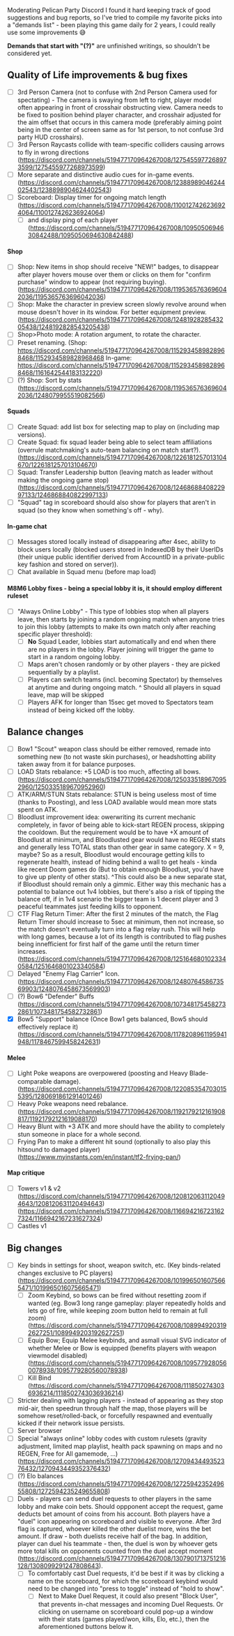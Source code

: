 Moderating Pelican Party Discord I found it hard keeping track of good suggestions and bug reports, so I've tried to compile my favorite picks into a "demands list" - been playing this game daily for 2 years, I could really use some improvements 😅

__Demands that start with "(?)"__ are unfinished writings, so shouldn't be considered yet.

## Quality of Life improvements & bug fixes
- [ ] 3rd Person Camera (not to confuse with 2nd Person Camera used for spectating) - The camera is swaying from left to right, player model often appearing in front of crosshair obstructing view. Camera needs to be fixed to position behind player character, and crosshair adjusted for the aim offset that occurs in this camera mode (preferably aiming point being in the center of screen same as for 1st person, to not confuse 3rd party HUD crosshairs).
- [ ] 3rd Person Raycasts collide with team-specific colliders causing arrows to fly in wrong directions (https://discord.com/channels/519477170964267008/1275455977268973599/1275455977268973599)
- [ ] More separate and distinctive audio cues for in-game events. (https://discord.com/channels/519477170964267008/1238898904624402543/1238898904624402543)
- [ ] Scoreboard: Display timer for ongoing match length (https://discord.com/channels/519477170964267008/1100127426236924064/1100127426236924064)
  - [ ] and display ping of each player (https://discord.com/channels/519477170964267008/1095050694630842488/1095050694630842488)
#### Shop
- [ ] Shop: New items in shop should receive "NEW!" badges, to disappear after player hovers mouse over them or clicks on them for "confirm purchase" window to appear (not requiring buying). (https://discord.com/channels/519477170964267008/1195365763696042036/1195365763696042036)
- [ ] Shop: Make the character in preview screen slowly revolve around when mouse doesn't hover in its window. For better equipment preview. (https://discord.com/channels/519477170964267008/1248192828543205438/1248192828543205438)
- [ ] Shop>Photo mode: A rotation argument, to rotate the character.
- [ ] Preset renaming. (Shop: https://discord.com/channels/519477170964267008/1152934589828968468/1152934589828968468 In-game: https://discord.com/channels/519477170964267008/1152934589828968468/1161642544183132220)
- [ ] (?) Shop: Sort by stats (https://discord.com/channels/519477170964267008/1195365763696042036/1248079955519082566)
#### Squads
- [ ] Create Squad: add list box for selecting map to play on (including map versions).
- [ ] Create Squad: fix squad leader being able to select team affiliations (overrule matchmaking's auto-team balancing on match start?). (https://discord.com/channels/519477170964267008/1226181257013104670/1226181257013104670)
- [ ] Squad: Transfer Leadership button (leaving match as leader without making the ongoing game stop) (https://discord.com/channels/519477170964267008/1246868840822997133/1246868840822997133)
- [ ] "Squad" tag in scoreboard should also show for players that aren't in squad (so they know when something's off - why).
#### In-game chat
  - [ ] Messages stored locally instead of disappearing after 4sec, ability to block users locally (blocked users stored in IndexedDB by their UserIDs (their unique public identifier derived from AccountID in a private-public key fashion and stored on server)).
  - [ ] Chat available in Squad menu (before map load)
#### M8M6 Lobby fixes - being a special lobby it is, it should employ different ruleset
- [ ] "Always Online Lobby" - This type of lobbies stop when all players leave, then starts by joining a random ongoing match when anyone tries to join this lobby (attempts to make its own match only after reaching specific player threshold):
  - [ ] **No** Squad Leader, lobbies start automatically and end when there are no players in the lobby. Player joining will trigger the game to start in a random ongoing lobby.
  - [ ] Maps aren't chosen randomly or by other players - they are picked sequentially by a playlist.
  - [ ] Players can switch teams (incl. becoming Spectator) by themselves at anytime and during ongoing match.
  ^ Should all players in squad leave, map will be skipped
  - [ ] Players AFK for longer than 15sec get moved to Spectators team instead of being kicked off the lobby.

## Balance changes
- [ ] Bow1 "Scout" weapon class should be either removed, remade into something new (to not waste skin purchases), or headshotting ability taken away from it for balance purposes.
- [ ] LOAD Stats rebalance: +5 LOAD is too much, affecting all bows. (https://discord.com/channels/519477170964267008/1250335189670952960/1250335189670952960)
- [ ] ATK/ARM/STUN Stats rebalance: STUN is being useless most of time (thanks to Poosting), and less LOAD available would mean more stats spent on ATK.
- [ ] Bloodlust improvement idea: owerwriting its current mechanic completely, in favor of being able to kick-start REGEN process, skipping the cooldown. But the requirement would be to have +X amount of Bloodlust at minimum, and Bloodlusted gear would have no REGEN stats and generally less TOTAL stats than other gear in same category. X = 9, maybe? So as a result, Bloodlust would encourage getting kills to regenerate health, instead of hiding behind a wall to get heals - kinda like recent Doom games do (But to obtain enough Bloodlust, you'd have to give up plenty of other stats).
^This could also be a new separate stat, if Bloodlust should remain only a gimmic. Either way this mechanic has a potential to balance out 1v4 lobbies, but there's also a risk of tipping the balance off, if in 1v4 scenario the bigger team is 1 decent player and 3 peaceful teammates just feeding kills to opponent.
- [ ] CTF Flag Return Timer: After the first 2 minutes of the match, the Flag Return Timer should increase to 5sec at minimum, then not increase, so the match doesn't eventually turn into a flag relay rush. This will help with long games, because a lot of its length is contributed to flag pushes being innefficient for first half of the game until the return timer increases. (https://discord.com/channels/519477170964267008/1251646801023340584/1251646801023340584)
- [ ] Delayed "Enemy Flag Carrier" Icon. (https://discord.com/channels/519477170964267008/1248076458673569903/1248076458673569903)
- [ ] (?) Bow6 "Defender" Buffs (https://discord.com/channels/519477170964267008/1073481754582732861/1073481754582732861)
- [x] Bow5 "Support" balance (Once Bow1 gets balanced, Bow5 should effectively replace it) (https://discord.com/channels/519477170964267008/1178208961195941948/1178467599458242631)
#### Melee
- [ ] Light Poke weapons are overpowered (poosting and Heavy Blade-comparable damage). (https://discord.com/channels/519477170964267008/1220853547030155395/1280691861291401246)
- [ ] Heavy Poke weapons need rebalance. (https://discord.com/channels/519477170964267008/1192179212161908817/11921792121619088170)
- [ ] Heavy Blunt with +3 ATK and more should have the ability to completely stun someone in place for a whole second.
- [ ] Frying Pan to make a different hit sound (optionally to also play this hitsound to damaged player) (https://www.myinstants.com/en/instant/tf2-frying-pan/)
#### Map critique
- [ ] Towers v1 & v2 (https://discord.com/channels/519477170964267008/1208120631120494643/1208120631120494643) (https://discord.com/channels/519477170964267008/1166942167231627324/1166942167231627324)
- [ ] Castles v1

## Big changes
- [ ] Key binds in settings for shoot, weapon switch, etc. (Key binds-related changes exclusive to PC players) (https://discord.com/channels/519477170964267008/1019965016075665471/1019965016075665471)
  - [ ] Zoom Keybind, so bows can be fired without resetting zoom if wanted (eg. Bow3 long range gameplay: player repeatedly holds and lets go of fire, while keeping zoom button held to remain at full zoom) (https://discord.com/channels/519477170964267008/1089949203192627251/1089949203192627251)
  - [ ] Equip Bow; Equip Melee keybinds, and asmall visual SVG indicator of whether Melee or Bow is equipped (benefits players with weapon viewmodel disabled) (https://discord.com/channels/519477170964267008/1095779280560078938/1095779280560078938)
  - [ ] Kill Bind (https://discord.com/channels/519477170964267008/1118502743036936214/1118502743036936214)
- [ ] Stricter dealing with lagging players - instead of appearing as they stop mid-air, then speedrun through half the map, those players will be somehow reset/rolled-back, or forcefully respawned and eventually kicked if their network issue persists.
- [ ] Server browser
- [ ] Special "always online" lobby codes with custom rulesets (gravity adjustment, limited map playlist, health pack spawning on maps and no REGEN, Free for All gamemode, ...) (https://discord.com/channels/519477170964267008/1270943449352376432/1270943449352376432)
- [ ] (?) Elo balances (https://discord.com/channels/519477170964267008/1272594235249655808/1272594235249655808)
- [ ] Duels - players can send duel requests to other players in the same lobby and make coin bets. Should oppponent accept the request, game deducts bet amount of coins from his account. Both players have a "duel" icon appearing on scoreboard and visible to everyone. After 3rd flag is captured, whoever killed the other duelist more, wins the bet amount. If draw - both duelists receive half of the bag. In addition, player can duel his teammate - then, the duel is won by whoever gets more total kills on opponents counted from the duel accept moment (https://discord.com/channels/519477170964267008/1307901713751216128/1308099291247808643).
  - [ ] To comfortably cast Duel requests, it'd be best if it was by clicking a name on the scoreboard, for which the scoreboard keybind would need to be changed into "press to toggle" instead of "hold to show".
    - [ ] Next to Make Duel Request, it could also present "Block User", that prevents in-chat messages and incoming Duel Requests. Or clicking on username on scoreboard could pop-up a window with their stats (games played/won, kills, Elo, etc.), then the aforementioned buttons below it.
